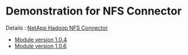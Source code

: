 # Demonstration for NFS Connector

Details : [NetApp Hadoop NFS Connector](https://github.com/NetApp/NetApp-Hadoop-NFS-Connector)

* [Module version 1.0.4](/1.0.4/)
* [Module version 1.0.6](/1.0.6/)



